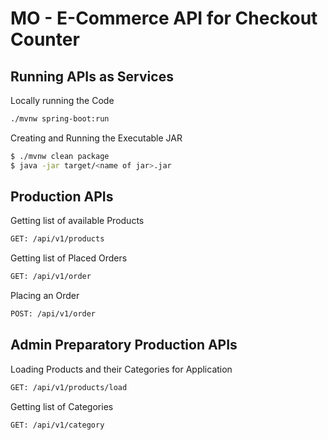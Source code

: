 # MO - E-Commerce API for Checkout Counter
## Running APIs as Services
Locally running the Code
```bash
./mvnw spring-boot:run
```

Creating and Running the Executable JAR
```bash
$ ./mvnw clean package
$ java -jar target/<name of jar>.jar
```

## Production APIs
Getting list of available Products
```sh
GET: /api/v1/products
```

Getting list of Placed Orders
```sh
GET: /api/v1/order
```

Placing an Order
```sh
POST: /api/v1/order
```

## Admin Preparatory Production APIs
Loading Products and their Categories for Application
```sh
GET: /api/v1/products/load
```

Getting list of Categories
```sh
GET: /api/v1/category
```
